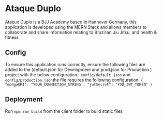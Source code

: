 # Ataque Duplo

Ataque Duplo is a BJJ Academy based in Hannover Germany, this application is developed using the MERN Stack and allows members to collaborate and share information relating to Brazilian Jiu Jitsu, and health & fitness.

## Config

To ensure this application runs correctly, ensure the following files are added to the (default.json for Development and prod.json for Production ) project with the below configuration
: `config/default.json` and `config/production.json`the file requires the following configuration:
`{ "mongoURI": "YOUR_CONNECTION_STRING , "jwtSecret": "YOU_JWT_TOKEN" }`

## Deployment

Run `npm run build` from the client folder to build static files
